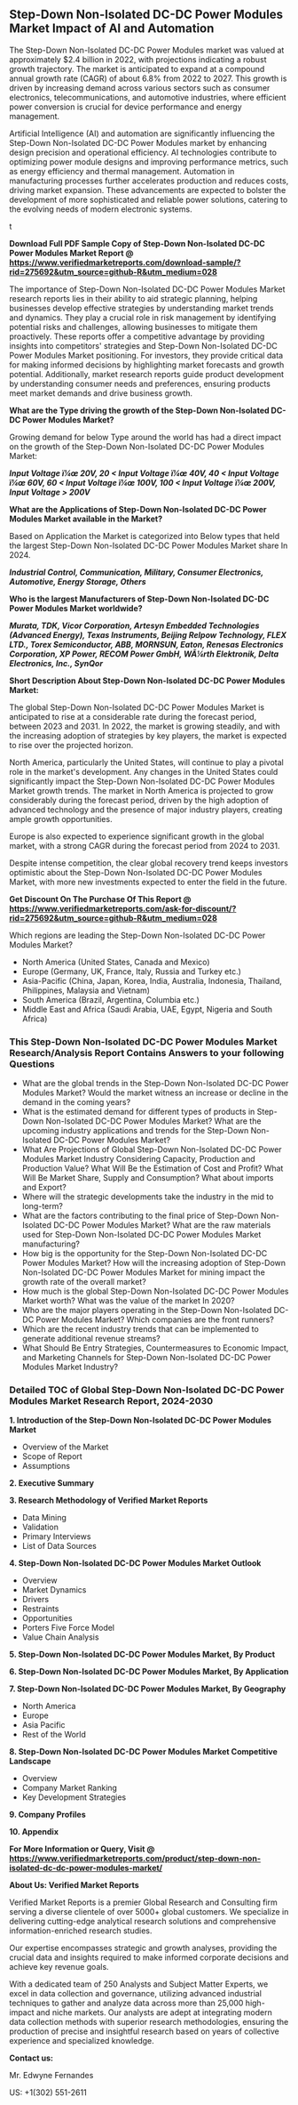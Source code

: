 <h2>Step-Down Non-Isolated DC-DC Power Modules Market Impact of AI and Automation</h2><p>The Step-Down Non-Isolated DC-DC Power Modules market was valued at approximately $2.4 billion in 2022, with projections indicating a robust growth trajectory. The market is anticipated to expand at a compound annual growth rate (CAGR) of about 6.8% from 2022 to 2027. This growth is driven by increasing demand across various sectors such as consumer electronics, telecommunications, and automotive industries, where efficient power conversion is crucial for device performance and energy management.</p><p>Artificial Intelligence (AI) and automation are significantly influencing the Step-Down Non-Isolated DC-DC Power Modules market by enhancing design precision and operational efficiency. AI technologies contribute to optimizing power module designs and improving performance metrics, such as energy efficiency and thermal management. Automation in manufacturing processes further accelerates production and reduces costs, driving market expansion. These advancements are expected to bolster the development of more sophisticated and reliable power solutions, catering to the evolving needs of modern electronic systems.</p>t</p><p id="" class=""><strong>Download Full PDF Sample Copy of Step-Down Non-Isolated DC-DC Power Modules Market Report @ <a href="https://www.verifiedmarketreports.com/download-sample/?rid=275692&utm_source=github-R&utm_medium=028" target="_blank">https://www.verifiedmarketreports.com/download-sample/?rid=275692&utm_source=github-R&utm_medium=028</a></strong></p><p>The importance of&nbsp;Step-Down Non-Isolated DC-DC Power Modules Market research reports lies in their ability to aid strategic planning, helping businesses develop effective strategies by understanding market trends and dynamics. They play a crucial role in risk management by identifying potential risks and challenges, allowing businesses to mitigate them proactively. These reports offer a competitive advantage by providing insights into competitors' strategies and Step-Down Non-Isolated DC-DC Power Modules Market positioning. For investors, they provide critical data for making informed decisions by highlighting market forecasts and growth potential. Additionally, market research reports guide product development by understanding consumer needs and preferences, ensuring products meet market demands and drive business growth.</p><p><strong>What are the&nbsp;Type driving the growth of the Step-Down Non-Isolated DC-DC Power Modules Market?</strong></p><p id="" class="">Growing demand for below Type around the world has had a direct impact on the growth of the Step-Down Non-Isolated DC-DC Power Modules Market:</p><em><strong>Input Voltage ï¼œ 20V, 20 < Input Voltage ï¼œ 40V, 40 < Input Voltage ï¼œ 60V, 60 < Input Voltage ï¼œ 100V, 100 < Input Voltage ï¼œ 200V, Input Voltage > 200V</strong></em></p><strong>What are the&nbsp;Applications&nbsp;of Step-Down Non-Isolated DC-DC Power Modules Market available in the Market?</strong></p><p id="" class="">Based on Application the Market is categorized into Below types that held the largest Step-Down Non-Isolated DC-DC Power Modules Market share In 2024.</p><em><strong>Industrial Control, Communication, Military, Consumer Electronics, Automotive, Energy Storage, Others</strong></em></p><strong>Who is the largest Manufacturers of Step-Down Non-Isolated DC-DC Power Modules Market worldwide?</strong></p><p><em><strong>Murata, TDK, Vicor Corporation, Artesyn Embedded Technologies (Advanced Energy), Texas Instruments, Beijing Relpow Technology, FLEX LTD., Torex Semiconductor, ABB, MORNSUN, Eaton, Renesas Electronics Corporation, XP Power, RECOM Power GmbH, WÃ¼rth Elektronik, Delta Electronics, Inc., SynQor</strong></em></p><p id="" class=""><strong>Short Description About Step-Down Non-Isolated DC-DC Power Modules Market:</strong></p><p>The global Step-Down Non-Isolated DC-DC Power Modules Market is anticipated to rise at a considerable rate during the forecast period, between 2023 and 2031. In 2022, the market is growing steadily, and with the increasing adoption of strategies by key players, the market is expected to rise over the projected horizon.</p><p>North America, particularly the United States, will continue to play a pivotal role in the market's development. Any changes in the United States could significantly impact the Step-Down Non-Isolated DC-DC Power Modules Market growth trends. The market in North America is projected to grow considerably during the forecast period, driven by the high adoption of advanced technology and the presence of major industry players, creating ample growth opportunities.</p><p>Europe is also expected to experience significant growth in the global market, with a strong CAGR during the forecast period from 2024 to 2031.</p><p>Despite intense competition, the clear global recovery trend keeps investors optimistic about the Step-Down Non-Isolated DC-DC Power Modules Market, with more new investments expected to enter the field in the future.</p><p id="" class=""><strong>Get Discount On The Purchase Of This Report @ <a href="https://www.verifiedmarketreports.com/ask-for-discount/?rid=275692&utm_source=github-R&utm_medium=028" target="_blank">https://www.verifiedmarketreports.com/ask-for-discount/?rid=275692&utm_source=github-R&utm_medium=028</a></strong></p>Which regions are leading the Step-Down Non-Isolated DC-DC Power Modules Market?</p><ul><li>North America (United States, Canada and Mexico)</li><li>Europe (Germany, UK, France, Italy, Russia and Turkey etc.)</li><li>Asia-Pacific (China, Japan, Korea, India, Australia, Indonesia, Thailand, Philippines, Malaysia and Vietnam)</li><li>South America (Brazil, Argentina, Columbia etc.)</li><li>Middle East and Africa (Saudi Arabia, UAE, Egypt, Nigeria and South Africa)</li></ul><h3 id="" class="">This Step-Down Non-Isolated DC-DC Power Modules Market Research/Analysis Report Contains Answers to your following Questions</h3><ul><li>What are the global trends in the Step-Down Non-Isolated DC-DC Power Modules Market? Would the market witness an increase or decline in the demand in the coming years?</li><li>What is the estimated demand for different types of products in Step-Down Non-Isolated DC-DC Power Modules Market? What are the upcoming industry applications and trends for the Step-Down Non-Isolated DC-DC Power Modules Market?</li><li>What Are Projections of Global Step-Down Non-Isolated DC-DC Power Modules Market Industry Considering Capacity, Production and Production Value? What Will Be the Estimation of Cost and Profit? What Will Be Market Share, Supply and Consumption? What about imports and Export?</li><li>Where will the strategic developments take the industry in the mid to long-term?</li><li>What are the factors contributing to the final price of Step-Down Non-Isolated DC-DC Power Modules Market? What are the raw materials used for Step-Down Non-Isolated DC-DC Power Modules Market manufacturing?</li><li>How big is the opportunity for the Step-Down Non-Isolated DC-DC Power Modules Market? How will the increasing adoption of Step-Down Non-Isolated DC-DC Power Modules Market for mining impact the growth rate of the overall market?</li><li>How much is the global Step-Down Non-Isolated DC-DC Power Modules Market worth? What was the value of the market In 2020?</li><li>Who are the major players operating in the Step-Down Non-Isolated DC-DC Power Modules Market? Which companies are the front runners?</li><li>Which are the recent industry trends that can be implemented to generate additional revenue streams?</li><li>What Should Be Entry Strategies, Countermeasures to Economic Impact, and Marketing Channels for Step-Down Non-Isolated DC-DC Power Modules Market Industry?</li></ul><h3 id="" class="">Detailed TOC of Global Step-Down Non-Isolated DC-DC Power Modules Market Research Report, 2024-2030</h3><p id="" class=""><strong>1. Introduction of the Step-Down Non-Isolated DC-DC Power Modules Market</strong></p><ul><li>Overview of the Market</li><li>Scope of Report</li><li>Assumptions</li></ul><p id="" class=""><strong>2. Executive Summary</strong></p><p id="" class=""><strong>3. Research Methodology of Verified Market Reports</strong></p><ul><li>Data Mining</li><li>Validation</li><li>Primary Interviews</li><li>List of Data Sources</li></ul><p id="" class=""><strong>4. Step-Down Non-Isolated DC-DC Power Modules Market Outlook</strong></p><ul><li>Overview</li><li>Market Dynamics</li><li>Drivers</li><li>Restraints</li><li>Opportunities</li><li>Porters Five Force Model</li><li>Value Chain Analysis</li></ul><p id="" class=""><strong>5. Step-Down Non-Isolated DC-DC Power Modules Market, By Product</strong></p><p id="" class=""><strong>6. Step-Down Non-Isolated DC-DC Power Modules Market, By Application</strong></p><p id="" class=""><strong>7. Step-Down Non-Isolated DC-DC Power Modules Market, By Geography</strong></p><ul><li>North America</li><li>Europe</li><li>Asia Pacific</li><li>Rest of the World</li></ul><p id="" class=""><strong>8. Step-Down Non-Isolated DC-DC Power Modules Market Competitive Landscape</strong></p><ul><li>Overview</li><li>Company Market Ranking</li><li>Key Development Strategies</li></ul><p id="" class=""><strong>9. Company Profiles</strong></p><p id="" class=""><strong>10. Appendix</strong></p><p id="" class=""><strong>For More Information or Query, Visit @ <a href="https://www.verifiedmarketreports.com/product/step-down-non-isolated-dc-dc-power-modules-market/" target="_blank">https://www.verifiedmarketreports.com/product/step-down-non-isolated-dc-dc-power-modules-market/</a></strong></p><p id="" class=""><strong>About Us: Verified Market Reports</strong></p><p id="" class="">Verified Market Reports is a premier Global Research and Consulting firm serving a diverse clientele of over 5000+ global customers. We specialize in delivering cutting-edge analytical research solutions and comprehensive information-enriched research studies.</p><p id="" class="">Our expertise encompasses strategic and growth analyses, providing the crucial data and insights required to make informed corporate decisions and achieve key revenue goals.</p><p id="" class="">With a dedicated team of 250 Analysts and Subject Matter Experts, we excel in data collection and governance, utilizing advanced industrial techniques to gather and analyze data across more than 25,000 high-impact and niche markets. Our analysts are adept at integrating modern data collection methods with superior research methodologies, ensuring the production of precise and insightful research based on years of collective experience and specialized knowledge.</p><p id="" class=""><strong>Contact us:</strong></p><p id="" class="">Mr. Edwyne Fernandes</p><p id="" class="">US: +1(302) 551-2611</p>